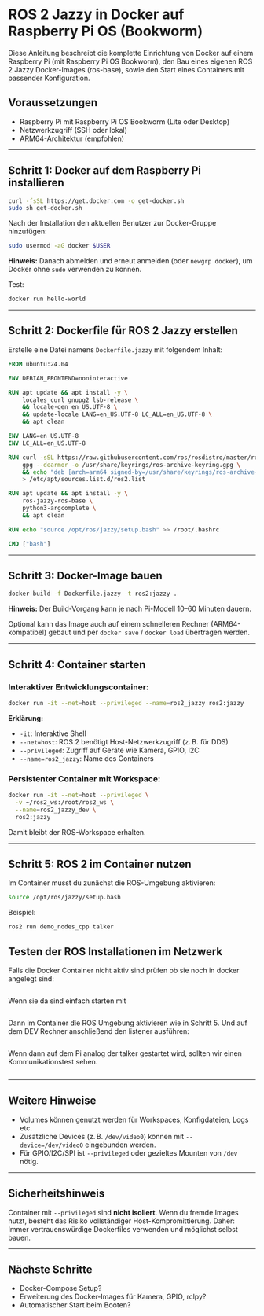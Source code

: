 # ROS 2 Jazzy in Docker auf Raspberry Pi OS (Bookworm)

Diese Anleitung beschreibt die komplette Einrichtung von Docker auf einem Raspberry Pi (mit Raspberry Pi OS Bookworm), den Bau eines eigenen ROS 2 Jazzy Docker-Images (ros-base), sowie den Start eines Containers mit passender Konfiguration.

## Voraussetzungen

* Raspberry Pi mit Raspberry Pi OS Bookworm (Lite oder Desktop)
* Netzwerkzugriff (SSH oder lokal)
* ARM64-Architektur (empfohlen)

---

## Schritt 1: Docker auf dem Raspberry Pi installieren

```bash
curl -fsSL https://get.docker.com -o get-docker.sh
sudo sh get-docker.sh
```

Nach der Installation den aktuellen Benutzer zur Docker-Gruppe hinzufügen:

```bash
sudo usermod -aG docker $USER
```

**Hinweis:** Danach abmelden und erneut anmelden (oder `newgrp docker`), um Docker ohne `sudo` verwenden zu können.

Test:

```bash
docker run hello-world
```

---

## Schritt 2: Dockerfile für ROS 2 Jazzy erstellen

Erstelle eine Datei namens `Dockerfile.jazzy` mit folgendem Inhalt:

```Dockerfile
FROM ubuntu:24.04

ENV DEBIAN_FRONTEND=noninteractive

RUN apt update && apt install -y \
    locales curl gnupg2 lsb-release \
    && locale-gen en_US.UTF-8 \
    && update-locale LANG=en_US.UTF-8 LC_ALL=en_US.UTF-8 \
    && apt clean

ENV LANG=en_US.UTF-8
ENV LC_ALL=en_US.UTF-8

RUN curl -sSL https://raw.githubusercontent.com/ros/rosdistro/master/ros.key | \
    gpg --dearmor -o /usr/share/keyrings/ros-archive-keyring.gpg \
    && echo "deb [arch=arm64 signed-by=/usr/share/keyrings/ros-archive-keyring.gpg] http://packages.ros.org/ros2/ubuntu $(lsb_release -cs) main" \
    > /etc/apt/sources.list.d/ros2.list

RUN apt update && apt install -y \
    ros-jazzy-ros-base \
    python3-argcomplete \
    && apt clean

RUN echo "source /opt/ros/jazzy/setup.bash" >> /root/.bashrc

CMD ["bash"]
```

---

## Schritt 3: Docker-Image bauen

```bash
docker build -f Dockerfile.jazzy -t ros2:jazzy .
```

**Hinweis:** Der Build-Vorgang kann je nach Pi-Modell 10–60 Minuten dauern.

Optional kann das Image auch auf einem schnelleren Rechner (ARM64-kompatibel) gebaut und per `docker save` / `docker load` übertragen werden.

---

## Schritt 4: Container starten

### Interaktiver Entwicklungscontainer:

```bash
docker run -it --net=host --privileged --name=ros2_jazzy ros2:jazzy
```

**Erklärung:**

* `-it`: Interaktive Shell
* `--net=host`: ROS 2 benötigt Host-Netzwerkzugriff (z. B. für DDS)
* `--privileged`: Zugriff auf Geräte wie Kamera, GPIO, I2C
* `--name=ros2_jazzy`: Name des Containers

### Persistenter Container mit Workspace:

```bash
docker run -it --net=host --privileged \
  -v ~/ros2_ws:/root/ros2_ws \
  --name=ros2_jazzy_dev \
  ros2:jazzy
```

Damit bleibt der ROS-Workspace erhalten.

---

## Schritt 5: ROS 2 im Container nutzen

Im Container musst du zunächst die ROS-Umgebung aktivieren:

```bash
source /opt/ros/jazzy/setup.bash
```

Beispiel:

```bash
ros2 run demo_nodes_cpp talker
```

## Testen der ROS Installationen im Netzwerk

Falls die Docker Container nicht aktiv sind prüfen ob sie noch in docker angelegt sind:

```docker ps -a
```

Wenn sie da sind einfach starten mit

```docker start -ai <Container_Name>
```

Dann im Container die ROS Umgebung aktivieren wie in Schritt 5. Und auf dem DEV Rechner anschließend den listener ausführen:

```ros2 run demo_nodes_cpp listener
```

Wenn dann auf dem Pi analog der talker gestartet wird, sollten wir einen Kommunikationstest sehen.

```ros2 run demo_nodes_cpp talker
```


---

## Weitere Hinweise

* Volumes können genutzt werden für Workspaces, Konfigdateien, Logs etc.
* Zusätzliche Devices (z. B. `/dev/video0`) können mit `--device=/dev/video0` eingebunden werden.
* Für GPIO/I2C/SPI ist `--privileged` oder gezieltes Mounten von `/dev` nötig.

---

## Sicherheitshinweis

Container mit `--privileged` sind **nicht isoliert**. Wenn du fremde Images nutzt, besteht das Risiko vollständiger Host-Kompromittierung.
Daher: Immer vertrauenswürdige Dockerfiles verwenden und möglichst selbst bauen.

---

## Nächste Schritte

* Docker-Compose Setup?
* Erweiterung des Docker-Images für Kamera, GPIO, rclpy?
* Automatischer Start beim Booten?


